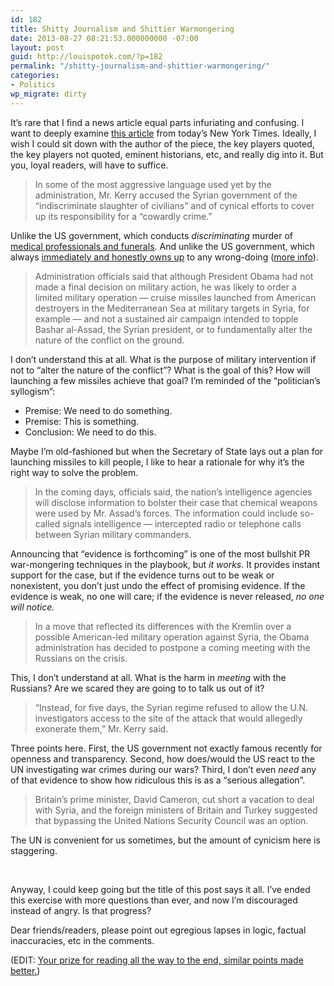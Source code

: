 ```yaml
---
id: 182
title: Shitty Journalism and Shittier Warmongering
date: 2013-08-27 08:21:53.000000000 -07:00
layout: post
guid: http://louispotok.com/?p=182
permalink: "/shitty-journalism-and-shittier-warmongering/"
categories:
- Politics
wp_migrate: dirty
---
```

It&#8217;s rare that I find a news article equal parts infuriating and confusing. I want to deeply examine [this article](http://www.nytimes.com/2013/08/27/world/middleeast/syria-assad.html?hp&_r=0&pagewanted=all) from today&#8217;s New York Times. Ideally, I wish I could sit down with the author of the piece, the key players quoted, the key players not quoted, eminent historians, etc, and really dig into it. But you, loyal readers, will have to suffice.

> In some of the most aggressive language used yet by the administration, Mr. Kerry accused the Syrian government of the “indiscriminate slaughter of civilians” and of cynical efforts to cover up its responsibility for a “cowardly crime.”

Unlike the US government, which conducts _discriminating_ murder of [medical professionals and funerals](http://www.salon.com/2012/02/05/u_s_drones_targeting_rescuers_and_mourners/singleton/). And unlike the US government, which always [immediately and honestly owns up](http://www.theguardian.com/world/2013/jul/02/james-clapper-senate-erroneous) to any wrong-doing ([more info](http://en.wikipedia.org/wiki/James_Clapper#False_testimony_to_Congress_on_NSA_surveillance_programs)).

> Administration officials said that although President Obama had not made a final decision on military action, he was likely to order a limited military operation — cruise missiles launched from American destroyers in the Mediterranean Sea at military targets in Syria, for example — and not a sustained air campaign intended to topple Bashar al-Assad, the Syrian president, or to fundamentally alter the nature of the conflict on the ground.

I don&#8217;t understand this at all. What is the purpose of military intervention if not to &#8220;alter the nature of the conflict&#8221;? What is the goal of this? How will launching a few missiles achieve that goal? I&#8217;m reminded of the &#8220;politician&#8217;s syllogism&#8221;:

  * Premise: We need to do something.
  * Premise: This is something.
  * Conclusion: We need to do this.

Maybe I&#8217;m old-fashioned but when the Secretary of State lays out a plan for launching missiles to kill people, I like to hear a rationale for why it&#8217;s the right way to solve the problem.

> In the coming days, officials said, the nation’s intelligence agencies will disclose information to bolster their case that chemical weapons were used by Mr. Assad’s forces. The information could include so-called signals intelligence — intercepted radio or telephone calls between Syrian military commanders.

Announcing that &#8220;evidence is forthcoming&#8221; is one of the most bullshit PR war-mongering techniques in the playbook, but _it works_. It provides instant support for the case, but if the evidence turns out to be weak or nonexistent, you don&#8217;t just undo the effect of promising evidence. If the evidence is weak, no one will care; if the evidence is never released, _no one will notice._

> In a move that reflected its differences with the Kremlin over a possible American-led military operation against Syria, the Obama administration has decided to postpone a coming meeting with the Russians on the crisis.

This, I don&#8217;t understand at all. What is the harm in _meeting_ with the Russians? Are we scared they are going to to talk us out of it?

> <p itemprop="articleBody">
>   “Instead, for five days, the Syrian regime refused to allow the U.N. investigators access to the site of the attack that would allegedly exonerate them,” Mr. Kerry said.
> </p>

Three points here. First, the US government not exactly famous recently for openness and transparency. Second, how does/would the US react to the UN investigating war crimes during our wars? Third, I don&#8217;t even _need_ any of that evidence to show how ridiculous this is as a &#8220;serious allegation&#8221;.

> Britain’s prime minister, David Cameron, cut short a vacation to deal with Syria, and the foreign ministers of Britain and Turkey suggested that bypassing the United Nations Security Council was an option.

The UN is convenient for us sometimes, but the amount of cynicism here is staggering.

&nbsp;

Anyway, I could keep going but the title of this post says it all. I&#8217;ve ended this exercise with more questions than ever, and now I&#8217;m discouraged instead of angry. Is that progress?

Dear friends/readers, please point out egregious lapses in logic, factual inaccuracies, etc in the comments.

(EDIT: [Your prize for reading all the way to the end, similar points made better.](http://www.newyorker.com/online/blogs/comment/2013/08/the-debate-over-intervention-in-syria.html?utm_source=dlvr.it&utm_medium=twitter))